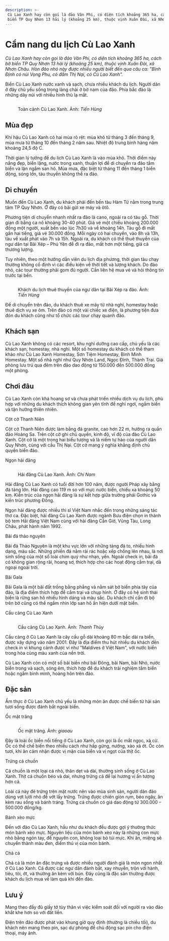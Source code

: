 ```yaml
---
description: >-
 Cù Lao Xanh hay còn gọi là đảo Vân Phi, có diện tích khoảng 365 ha, cách bờ
 biển TP Quy Nhơn 13 hải lý (khoảng 25 km), thuộc vịnh Xuân Đài, xã Nhơn Châu.
---
```


# Cẩm nang du lịch Cù Lao Xanh

_Cù Lao Xanh hay còn gọi là đảo Vân Phi, có diện tích khoảng 365 ha, cách bờ biển TP Quy Nhơn 13 hải lý (khoảng 25 km), thuộc vịnh Xuân Đài, xã Nhơn Châu. Hòn đảo nhỏ này được nhiều người biết đến qua câu ca: "Bình Định có núi Vọng Phu, có đầm Thị Nại, có Cù Lao Xanh"._

Biển Cù Lao Xanh nước xanh và sạch, chưa nhiều khách du lịch. Người dân ở đây chủ yếu sống trong làng chài ở bờ nam của đảo. Phía bắc đảo là những dãy núi với nhiều hình thù lạ mắt.

<figure><img src="https://i1-dulich.vnecdn.net/2023/05/16/anh-1-6162-1684208230.jpg?w=0&#x26;h=0&#x26;q=100&#x26;dpr=1&#x26;fit=crop&#x26;s=H_o46mR5QXu2J6XE10ruWg" alt=""><figcaption><p>Toàn cảnh Cù Lao Xanh. Ảnh: <em>Tiến Hùng</em></p></figcaption></figure>

## Mùa đẹp

Khí hậu Cù Lao Xanh có hai mùa rõ rệt: mùa khô từ tháng 3 đến tháng 9, mùa mưa từ tháng 10 đến tháng 2 năm sau. Nhiệt độ trung bình hàng năm khoảng 24,5 độ C.

Thời gian lý tưởng để du lịch Cù Lao Xanh là vào mùa khô. Thời điểm này nắng đẹp, biển lặng, nước trong xanh, thuận lợi để di chuyển ra đảo tắm biển và lặn ngắm san hô. Mùa mưa, đặc biệt từ tháng 11 đến tháng 1 biển động, sóng lớn, tàu thuyền không thể ra đảo.

## Di chuyển

Muốn đến Cù Lao Xanh, du khách phải đến bến tàu Hàm Tử nằm trong trung tâm TP Quy Nhơn. Ở đây có bãi gửi xe máy và ôtô.

Phương tiện di chuyển nhanh nhất ra đảo là cano, ngoài ra có tàu gỗ. Thời gian đi bằng ca nô khoảng 30-40 phút. Giá vé một chiều khoảng 200.000 đồng một người, xuất bến vào lúc 7h30 và về khoảng 14h. Tàu gỗ đi mất gần hai tiếng, giá vé 30.000 đồng. Mỗi ngày có hai chuyến, vào 8h và 13h, tàu về xuất phát vào 7h và 15h. Ngoài ra, du khách có thể thuê thuyền của ngư dân tại Bãi Xép – Phú Yên để đi ra đảo, mất hơn một tiếng, giá cả thương lượng.

Tuy nhiên, theo một hướng dẫn viên du lịch địa phương, thời gian tàu chạy thường không cố định vì các điều kiện về thời tiết và lượng khách. Do đảo nhỏ, các tour thường phải gom đủ người. Cần liên hệ mua vé và hỏi thông tin trước tại bến.

<figure><img src="https://i1-dulich.vnecdn.net/2023/05/16/anh-3-4725-1684208230.jpg?w=0&#x26;h=0&#x26;q=100&#x26;dpr=1&#x26;fit=crop&#x26;s=Ar-gXtzO4c2MCjabCvccyw" alt=""><figcaption><p>Khách du lịch thuê thuyền của ngư dân tại Bãi Xép ra đảo. Ảnh: <em>Tiến Hùng</em></p></figcaption></figure>

Để di chuyển trên đảo, du khách thuê xe máy từ nhà nghỉ, homestay hoặc thuê dịch vụ xe ôm. Trên đảo có một vài chiếc xe điện, là phương tiện đưa đón du khách cũng như tổ chức các tour chạy quanh đảo.

## Khách sạn

Cù Lao Xanh không có các resort, khu nghỉ dưỡng cao cấp, chủ yếu là các khách sạn, homestay, nhà nghỉ. Một số homestay du khách có thể tham khảo như Cù Lao Xanh Homestay, Sơn Tiệm Homestay, Bình Minh Homestay. Một số nhà nghỉ như Quy Nhơn Land, Ngọc Đỉnh, Thành Trai. Giá phòng lưu trú qua đêm trên đảo dao động từ 150.000 đến 500.000 đồng một phòng.

## Chơi đâu

Cù Lao Xanh còn khá hoang sơ và chưa phát triển nhiều dịch vụ du lịch, phù hợp với những du khách thích không gian yên tĩnh để nghỉ ngơi, ngắm biển và tận hưởng thiên nhiên.

Cột cờ Thanh Niên

Cột cờ Thanh Niên được làm bằng đá granite, cao hơn 22 m, hướng ra quần đảo Hoàng Sa. Trên cột cờ ghi chủ quyền, kinh độ, vĩ độ của đảo Cù Lao Xanh. Cột cờ là một trong hai biểu tượng và là niềm tự hào của người dân Quy Nhơn, cùng với cầu Thị Nại. Cột cờ mang ý nghĩa khẳng định chủ quyền biển đảo.

Ngọn hải đăng

<figure><img src="https://i1-dulich.vnecdn.net/2023/05/16/7-5200-1684211331.jpg?w=0&#x26;h=0&#x26;q=100&#x26;dpr=1&#x26;fit=crop&#x26;s=3ioAq1fAYDlqakZt-aQwAw" alt=""><figcaption><p>Hải đăng Cù Lao Xanh. Ảnh: <em>Chí Nam</em></p></figcaption></figure>

Hải đăng Cù Lao Xanh có tuổi đời hơn 100 năm, được người Pháp xây bằng đá tảng lớn. Hải đăng cao 119 m so với mực nước biển, chiếu xa khoảng 50 km. Kiến trúc của ngọn hải đăng là sự kết hợp giữa trường phái Gothic và kiến trúc phương Ðông.

Ngọn hải đăng được nhiều thi sĩ Việt Nam nhắc đến trong những sáng tác thơ ca. Ðặc biệt, hải đăng Cù Lao Xanh được ngành Bưu điện chọn in thành bộ tem Hải đăng Việt Nam cùng với hải đăng Cần Giờ, Vũng Tàu, Long Châu, phát hành năm 1992.

Bãi đá thảo nguyên

Bãi đá Thảo Nguyên là một khu vực lớn với những tảng đá to, nhiều hình dạng, màu sắc. Những phiến đá nằm rải rác hoặc xếp chồng lên nhau, là nơi sinh sống của một số loài chim quý như nhạn, yến. Ngoài check in, bãi đá có không gian rộng rãi, hoang sơ, thích hợp cho các hoạt động cắm trại, dã ngoại ngoài trời.

Bãi Gala

Bãi Gala là một bãi đất trồng bằng phẳng và nằm sát bờ biển phía tây của đảo, là địa điểm thích hợp để cắm trại và chụp hình. Ở đây có hệ sinh thái biển là rừng san hô nhiều hình dáng và màu sắc. Du khách chỉ cần đi bộ trên bờ cũng có thể ngắm nhìn lớp san hô ẩn hiện dưới mặt biển.

Cầu cảng Cù Lao Xanh

<figure><img src="https://i1-dulich.vnecdn.net/2023/05/16/cau-cang-6506-1684224196.jpg?w=0&#x26;h=0&#x26;q=100&#x26;dpr=1&#x26;fit=crop&#x26;s=L1kurUVht6QOqr9t0URmtA" alt=""><figcaption><p>Cầu cảng Cù Lao Xanh. Ảnh: <em>Thanh Thùy</em></p></figcaption></figure>

Cầu cảng ở Cù Lao Xanh là cây cầu gỗ dài khoảng 80 m bắc dài ra biển, được xây dựng vào năm 2001. Đây là địa điểm thu hút nhiều du khách đến check in vì khung cảnh được ví như "Maldives ở Việt Nam", với nước biển trong hòa cùng màu xanh của nền trời.

Cù Lao Xanh còn có một số bãi biển như bãi Đông, bãi Nam, bãi Nhỏ, nước biển trong và sạch, sóng êm, thích hợp để du khách trải nghiệm tắm biển hoặc ngắm bình minh, hoàng hôn trên đảo.

## Đặc sản

Ẩm thực ở Cù Lao Xanh chủ yếu là những món ăn được chế biến từ hải sản tươi sống được đánh bắt ngoài biển.

Ốc mặt trăng

<figure><img src="https://i1-dulich.vnecdn.net/2023/05/16/oc-mat-trang-8071-1684208230.jpg?w=0&#x26;h=0&#x26;q=100&#x26;dpr=1&#x26;fit=crop&#x26;s=8tAh2cK_nfFA72Kko7wZ-A" alt=""><figcaption><p>Ốc mặt trăng. Ảnh: <em>giaoau</em></p></figcaption></figure>

Đây là loài ốc biển nổi tiếng ở Cù Lao Xanh, còn gọi là ốc mắt ngọc, xà cừ. Ốc có thể chế biến theo nhiều cách như hấp gừng, nướng, xào xả ớt. Ốc còn tươi, khi ăn cảm nhận được vị mặn của biển và vị ngọt của thịt ốc.

Trứng cá chuồn

Cá chuồn là một loại cá nhỏ, thân dẹt và dài, thường sinh sống ở Cù Lao Xanh. Thịt cá chuồn béo và dai, nhưng trứng cá để lại hương vị ấn tượng hơn cả.

Loài cá này đẻ trứng trên mặt nước nên vào mùa sinh sản, người dân đảo dùng vợt lưới nhỏ để vớt lấy trứng. Trứng được chiên giòn rụm, béo ngậy, ăn kèm rau sống và bánh tráng. Trứng cá chuồn có giá dao động từ 300.000 – 500.000 đồng/kg.

Bánh xèo mực

Đến với đảo Cù Lao Xanh, hầu như du khách đều được gợi ý thưởng thức món bánh xèo mực. Nguyên liệu của món bánh xèo này là những con mực nhỏ bằng ngón tay, để nguyên con, không loại bỏ túi mực. Khi ăn, miệng sẽ chuyển thành màu đen, điểm thú vị của món bánh.

Chả cá

Chả cá là món ăn đặc trưng và được nhiều người đánh giá là món ngon nhất ở Cù Lao Xanh. Cá được các ngư dân đánh bắt, xay nhuyễn, trộn với hành, tiêu, tỏi, ớt, và thường ăn kèm với bún. Đây cũng là đặc sản thường được khách du lịch mua về làm quà khi đến đảo.

## Lưu ý

Mang theo đầy đủ giấy tờ tùy thân vì việc kiểm soát đối với người ra vào đảo khắt khe hơn so với đất liền.

Điện trên đảo được phát vào khung giờ quy định (thường là chiều tối), du khách nên mang theo pin, sạc dự phòng để chủ động sạc pin cho điện thoại, máy ảnh.
